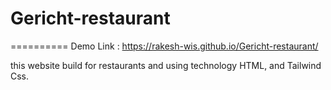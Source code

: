 # Gericht-restaurant
==========
Demo Link : https://rakesh-wis.github.io/Gericht-restaurant/

this website build for restaurants and using technology HTML, and Tailwind Css.
